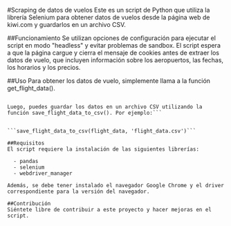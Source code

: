 #Scraping de datos de vuelos
Este es un script de Python que utiliza la librería Selenium para obtener datos de vuelos desde la página web de kiwi.com y guardarlos en un archivo CSV.

##Funcionamiento
Se utilizan opciones de configuración para ejecutar el script en modo "headless" y evitar problemas de sandbox. El script espera a que la página cargue y cierra el mensaje de cookies antes de extraer los datos de vuelo, que incluyen información sobre los aeropuertos, las fechas, los horarios y los precios.

##Uso
Para obtener los datos de vuelo, simplemente llama a la función get_flight_data().


```flight_data = get_flight_data()

Luego, puedes guardar los datos en un archivo CSV utilizando la función save_flight_data_to_csv(). Por ejemplo:```


```save_flight_data_to_csv(flight_data, 'flight_data.csv')```

##Requisitos
El script requiere la instalación de las siguientes librerías:

  - pandas
  - selenium
  - webdriver_manager

Además, se debe tener instalado el navegador Google Chrome y el driver correspondiente para la versión del navegador.

##Contribución
Siéntete libre de contribuir a este proyecto y hacer mejoras en el script.
